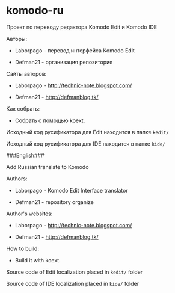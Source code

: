 komodo-ru
=========

Проект по переводу редактора Komodo Edit и Komodo IDE

Авторы:

* Laborpago - перевод интерфейса Komodo Edit

* Defman21 - организация репозитория

Сайты авторов:

* Laborpago - http://technic-note.blogspot.com/

* Defman21 - http://defmanblog.tk/

Как собрать:

* Собрать с помощью koext.

Исходный код русификатора для Edit находится в папке `kedit/`

Исходный код русификатора для IDE находится в папке `kide/ `


###English###

Add Russian translate to Komodo

Authors:

* Laborpago - Komodo Edit Interface translator

* Defman21 - repository organize 

Author's websites:

* Laborpago - http://technic-note.blogspot.com/

* Defman21 - http://defmanblog.tk/

How to build: 

* Build it with koext.

Source code of Edit localization placed in `kedit/` folder

Source code of IDE localization placed in `kide/` folder
